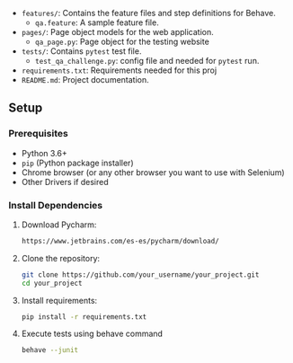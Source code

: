 
- `features/`: Contains the feature files and step definitions for Behave.
  - `qa.feature`: A sample feature file.
- `pages/`: Page object models for the web application.
  - `qa_page.py`: Page object for the testing website
- `tests/`: Contains `pytest` test file.
  - `test_qa_challenge.py`: config file and needed for `pytest` run.
- `requirements.txt`: Requirements needed for this proj
- `README.md`: Project documentation.

## Setup

### Prerequisites
- Python 3.6+
- `pip` (Python package installer)
- Chrome browser (or any other browser you want to use with Selenium)
- Other Drivers if desired

### Install Dependencies
1. Download Pycharm:
    ```sh
    https://www.jetbrains.com/es-es/pycharm/download/
2. Clone the repository:
   ```sh
   git clone https://github.com/your_username/your_project.git
   cd your_project
3. Install requirements:
   ```sh
   pip install -r requirements.txt
4. Execute tests using behave command
    ```sh
    behave --junit 
